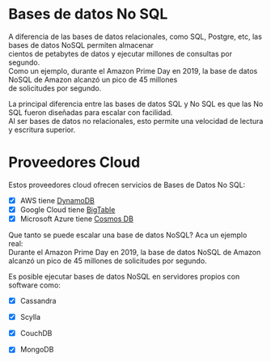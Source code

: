 # Bases de datos No SQL

A diferencia de las bases de datos relacionales, como SQL, Postgre, etc, las bases de datos NoSQL permiten almacenar   
cientos de petabytes de datos y ejecutar millones de consultas por segundo.    
Como un ejemplo, durante el Amazon Prime Day en 2019, la base de datos NoSQL de Amazon alcanzó un pico de 45 millones   
de solicitudes por segundo.    

La principal diferencia entre las bases de datos SQL y No SQL es que las No SQL fueron diseñadas para escalar con facilidad.   
Al ser bases de datos no relacionales, esto permite una velocidad de lectura y escritura superior.  

# Proveedores Cloud  
Estos proveedores cloud ofrecen servicios de Bases de Datos No SQL:   

- [x] AWS tiene [DynamoDB](https://docs.aws.amazon.com/amazondynamodb/latest/developerguide/Introduction.html)  
- [x] Google Cloud tiene [BigTable](https://cloud.google.com/bigtable?hl=es)  
- [x] Microsoft Azure tiene [Cosmos DB](https://learn.microsoft.com/en-us/azure/cosmos-db/introduction)  

Que tanto se puede escalar una base de datos NoSQL?   Aca un ejemplo real:\
Durante el Amazon Prime Day en 2019, la base de datos NoSQL de Amazon alcanzó un pico de 45 millones de solicitudes por segundo.

Es posible ejecutar bases de datos NoSQL en servidores propios  con software como:   

- [x] Cassandra  
- [x] Scylla  
- [x] CouchDB  
- [x] MongoDB  


